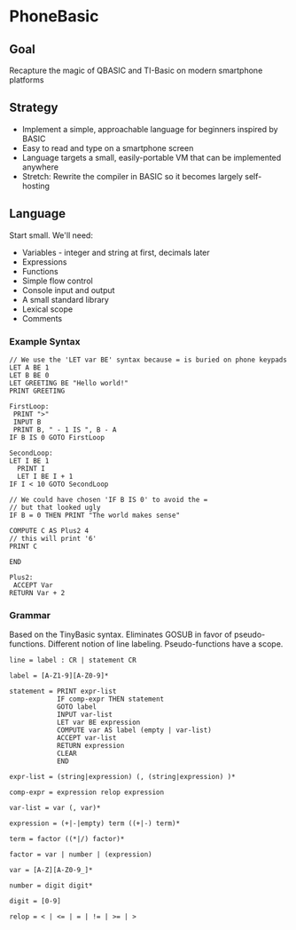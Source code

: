 # PhoneBasic

## Goal

Recapture the magic of QBASIC and TI-Basic on modern smartphone platforms

## Strategy

* Implement a simple, approachable language for beginners inspired by BASIC
* Easy to read and type on a smartphone screen
* Language targets a small, easily-portable VM that can be implemented anywhere
* Stretch: Rewrite the compiler in BASIC so it becomes largely self-hosting

## Language

Start small. We'll need:

* Variables - integer and string at first, decimals later
* Expressions
* Functions
* Simple flow control
* Console input and output
* A small standard library
* Lexical scope
* Comments

### Example Syntax

```
// We use the 'LET var BE' syntax because = is buried on phone keypads
LET A BE 1
LET B BE 0
LET GREETING BE "Hello world!"
PRINT GREETING

FirstLoop:
 PRINT ">"
 INPUT B
 PRINT B, " - 1 IS ", B - A
IF B IS 0 GOTO FirstLoop

SecondLoop:
LET I BE 1
  PRINT I
  LET I BE I + 1
IF I < 10 GOTO SecondLoop

// We could have chosen 'IF B IS 0' to avoid the =
// but that looked ugly
IF B = 0 THEN PRINT "The world makes sense"

COMPUTE C AS Plus2 4
// this will print '6'
PRINT C

END

Plus2:
 ACCEPT Var
RETURN Var + 2
```

### Grammar

Based on the TinyBasic syntax. Eliminates GOSUB in favor of pseudo-functions.
Different notion of line labeling. Pseudo-functions have a scope.

```
line = label : CR | statement CR

label = [A-Z1-9][A-Z0-9]*

statement = PRINT expr-list
			IF comp-expr THEN statement
			GOTO label
			INPUT var-list
			LET var BE expression
			COMPUTE var AS label (empty | var-list)
			ACCEPT var-list
			RETURN expression
			CLEAR
			END

expr-list = (string|expression) (, (string|expression) )*

comp-expr = expression relop expression

var-list = var (, var)*

expression = (+|-|empty) term ((+|-) term)*

term = factor ((*|/) factor)*

factor = var | number | (expression)

var = [A-Z][A-Z0-9_]*

number = digit digit*

digit = [0-9]

relop = < | <= | = | != | >= | >
```
